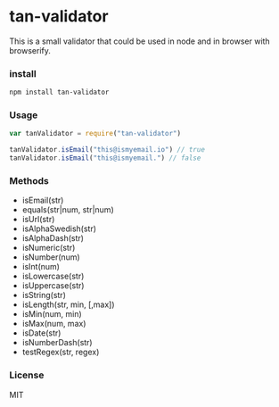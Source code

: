 # tan-validator

This is a small validator that could be used in node and in browser with browserify.

### install

```bash
npm install tan-validator
```

### Usage

```js
var tanValidator = require("tan-validator")

tanValidator.isEmail("this@ismyemail.io") // true
tanValidator.isEmail("this@ismyemail.") // false
```

### Methods

- isEmail(str)
- equals(str|num, str|num)
- isUrl(str)
- isAlphaSwedish(str)
- isAlphaDash(str)
- isNumeric(str)
- isNumber(num)
- isInt(num)
- isLowercase(str)
- isUppercase(str)
- isString(str)
- isLength(str, min, [,max])
- isMin(num, min)
- isMax(num, max)
- isDate(str)
- isNumberDash(str)
- testRegex(str, regex)

### License

MIT